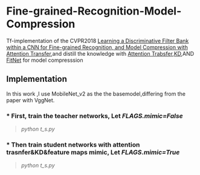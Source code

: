 # Fine-grained-Recognition-Model-Compression


Tf-implementation of the CVPR2018 [Learning a Discriminative Filter Bank within a CNN for Fine-grained Recognition, and Model Compression with Attention Transfer](https://arxiv.org/abs/1611.09932),and distill the knowledge with [Attention Trabsfer]( https://arxiv.org/abs/1612.03928),[KD](https://arxiv.org/pdf/1503.02531.pdf),AND [FitNet](https://arxiv.org/pdf/1412.6550.pdf) for model compresssion

## Implementation

In this work ,I use MobileNet_v2 as the the basemodel,differing from the paper with VggNet.

### * First, train the teacher networks, Let *FLAGS.mimic=False*
  >*python t_s.py*
  
### * Then train student networks with attention trasnfer&KD&feature maps mimic, Let *FLAGS.mimic=True*
  >*python t_s.py*

